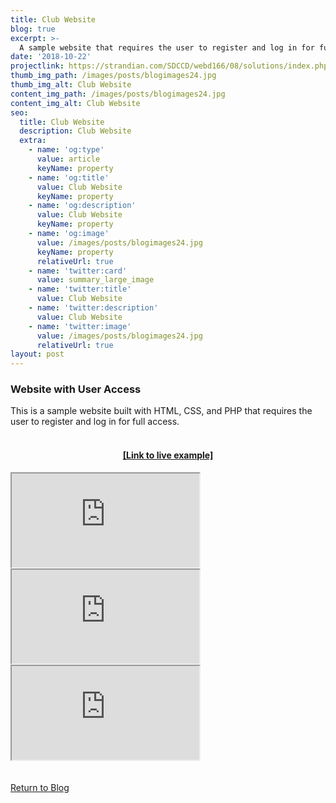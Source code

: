 ```yaml
---
title: Club Website
blog: true
excerpt: >-
  A sample website that requires the user to register and log in for full access.
date: '2018-10-22'
projectlink: https://strandian.com/SDCCD/webd166/08/solutions/index.php
thumb_img_path: /images/posts/blogimages24.jpg
thumb_img_alt: Club Website
content_img_path: /images/posts/blogimages24.jpg
content_img_alt: Club Website
seo:
  title: Club Website
  description: Club Website
  extra:
    - name: 'og:type'
      value: article
      keyName: property
    - name: 'og:title'
      value: Club Website
      keyName: property
    - name: 'og:description'
      value: Club Website
      keyName: property
    - name: 'og:image'
      value: /images/posts/blogimages24.jpg
      keyName: property
      relativeUrl: true
    - name: 'twitter:card'
      value: summary_large_image
    - name: 'twitter:title'
      value: Club Website
    - name: 'twitter:description'
      value: Club Website
    - name: 'twitter:image'
      value: /images/posts/blogimages24.jpg
      relativeUrl: true
layout: post
---
```


### Website with User Access
This is a sample website built with HTML, CSS, and PHP that requires the user to register and log in for full access.
<br />
<br />
<h4 align="center"><a href="https://strandian.com/SDCCD/webd166/08/solutions/index.php" target="_blank">[Link to live example]</a></h4>
<div id="hideweb1">
  <div class="thumbnail-container" title="Web Development Portfolio"><a href="https://strandian.com/SDCCD/webd166/08/solutions/index.php" target="_blank">
    <div class="thumbnail">
      <iframe sandbox src="https://strandian.com/SDCCD/webd166/08/solutions/index.php" onload="this.style.opacity = 1"></iframe>
    </div>
    </a> </div>
</div>
<div id="hideweb2">
  <div class="thumbnail-container" title="Web Development Portfolio"><a href="https://strandian.com/SDCCD/webd166/08/solutions/index.php" target="_blank">
    <div class="thumbnail">
      <iframe sandbox src="https://strandian.com/SDCCD/webd166/08/solutions/index.php" onload="this.style.opacity = 1"></iframe>
    </div>
    </a> </div>
</div>
<div id="hideweb3">
  <div class="thumbnail-container" title="Web Development Portfolio"><a href="https://strandian.com/SDCCD/webd166/08/solutions/index.php" target="_blank">
    <div class="thumbnail">
      <iframe sandbox src="https://strandian.com/SDCCD/webd166/08/solutions/index.php" onload="this.style.opacity = 1"></iframe>
    </div>
    </a> </div>
</div>

<!-- Lorem ipsum dolor sit amet, consectetur adipiscing elit, sed do eiusmod tempor incididunt ut labore et dolore magna aliqua. Arcu ac tortor dignissim convallis. Enim lobortis scelerisque fermentum dui faucibus. Arcu bibendum at varius vel. In arcu cursus euismod quis viverra nibh cras pulvinar mattis.

<p class="codepen" data-height="300" data-default-tab="html,result" data-slug-hash="ZEXyOEj" data-user="strandian" style="height: 300px; box-sizing: border-box; display: flex; align-items: center; justify-content: center; border: 2px solid; margin: 1em 0; padding: 1em;">
  <span>See the Pen <a href="https://codepen.io/strandian/pen/ZEXyOEj">
  Calculator with JavaScript</a> by Ian Strand (<a href="https://codepen.io/strandian">@strandian</a>)
  on <a href="https://codepen.io">CodePen</a>.</span>
</p> -->

<br />
<br />
<a class="button" href="/blog/">
  Return to Blog
</a>

<script async src="https://cpwebassets.codepen.io/assets/embed/ei.js"></script>